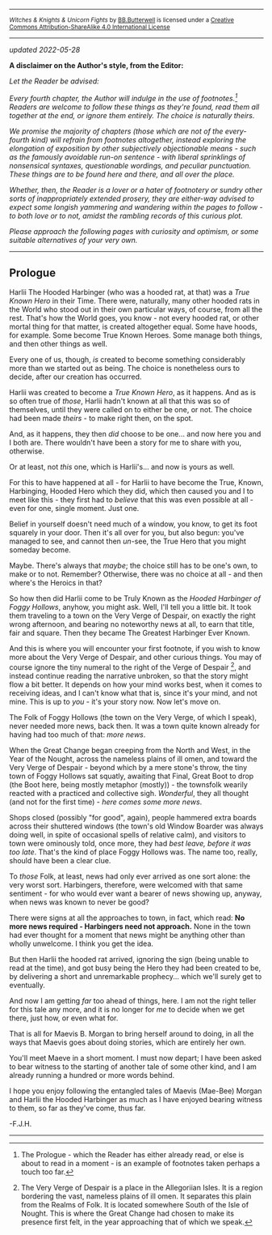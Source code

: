 <hr><small><span xmlns:dct="http://purl.org/dc/terms/" property="dct:title"><i>Witches & Knights & Unicorn Fights</i></span> by <a xmlns:cc="http://creativecommons.org/ns#" href="https://github.com/bbbutterwell/book" property="cc:attributionName" rel="cc:attributionURL">BB.Butterwell</a> is licensed under a <a rel="license" href="http://creativecommons.org/licenses/by-sa/4.0/">Creative Commons Attribution-ShareAlike 4.0 International License</a></small><hr/>

*updated 2022-05-28*

**A disclaimer on the Author's style, from the Editor:** 

*Let the Reader be advised:*

*Every fourth chapter, the Author will indulge in the use of footnotes.[^footnotes] Readers are welcome to  follow these things as they're found, read them all together at the end, or ignore them entirely. The choice is naturally theirs.*

*We promise the majority of chapters (those which are not of the every-fourth kind) will refrain  from footnotes altogether, instead exploring the elongation of exposition by other subjectively objectionable means - such as the famously avoidable run-on sentence - with liberal sprinklings of nonsensical syntaxes, questionable wordings, and peculiar punctuation. These things are to be found here and there, and all over the place.*

*Whether, then, the Reader is a lover or a hater of footnotery or sundry other sorts of inappropriately extended prosery, they are either-way advised to expect some longish yammering and wandering within the pages to follow - to both love or to not, amidst the rambling records of this curious plot.*

*Please approach the following pages with curiosity and optimism, or some suitable alternatives of your very own.*

---

## Prologue

Harlii The Hooded Harbinger (who was a hooded rat, at that) was a *True Known Hero* in their Time. There were, naturally, many other hooded rats in the World who stood out in their own particular ways, of course, from all the rest. That's how the World goes, you know - not every hooded rat, or other mortal thing for that matter, is created altogether equal. Some have hoods, for example. Some become True Known Heroes. Some manage both things, and then other things as well.

Every one of us, though, *is* created to become something considerably more than we started out as being. The choice is nonetheless ours to decide, after our creation has occurred. 

Harlii was created to become a *True Known Hero*, as it happens. And as is so often true of *those*, Harlii hadn't known at all that this was so of themselves, until they were called on to either be one, or not. The choice had been made *theirs* - to make right then, on the spot. 

And, as it happens, they then *did* choose to be one... and now here you and I both are. There wouldn't have been a story for me to share with you, otherwise. 

Or at least, not *this* one, which is Harlii's... and now is yours as well.

For this to have happened at all - for Harlii to have become the True, Known, Harbinging, Hooded Hero which they did, which then caused you and I to meet like this - they first had to *believe* that this was even possible at all - even for one, single moment. Just one. 

Belief in yourself doesn't need much of a window, you know, to get its foot squarely in your door. Then it's all over for you, but also begun: you've managed to see, and cannot then *un*-see, the True Hero that you might someday become. 

Maybe. There's always that *maybe*; the choice still has to be one's own, to make or to not. Remember? Otherwise, there was no choice at all - and then where's the Heroics in that?

So how then did Harlii come to be Truly Known as the *Hooded Harbinger of Foggy Hollows*, anyhow, you might ask. Well, I'll tell you a little bit. It took them traveling to a town on the Very Verge of Despair, on exactly the right wrong afternoon, and bearing no noteworthy news at all, to earn that title, fair and square. Then they became The Greatest Harbinger Ever Known. 

And this is where you will encounter your first footnote, if you wish to know more about the Very Verge of Despair, and other curious things. You may of course ignore the tiny numeral to the right of the Verge of Despair [^vergeOfDespair], and instead continue reading the narrative unbroken, so that the story might flow a bit better. It depends on how your mind works best, when it comes to receiving ideas, and I can't know what that is, since it's your mind, and not mine. This is up to *you* - it's your story now. Now let's move on.

The Folk of Foggy Hollows (the town on the Very Verge, of which I speak), never needed more news, back then. It was a town quite known already for having had too much of that: *more news*. 

When the Great Change began creeping from the North and West, in the Year of the Nought, across the nameless plains of ill omen, and toward the Very Verge of Despair - beyond which by a mere stone's throw, the tiny town of Foggy Hollows sat squatly, awaiting that Final, Great Boot to drop (the Boot here, being mostly metaphor (mostly)) - the townsfolk wearily reacted with a practiced and collective sigh. *Wonderful*, they all thought (and not for the first time) - *here comes some more news*.

Shops closed (possibly "for good", again), people hammered extra boards across their shuttered windows (the town's old Window Boarder was always doing well, in spite of occasional spells of relative calm), and visitors to town were ominously told, once more, they had *best leave, before it was too late*. That's the kind of place Foggy Hollows was. The name too, really, should have been a clear clue. 

To *those* Folk, at least, news had only ever arrived as one sort alone: the very worst sort. Harbingers, therefore, were welcomed with that same sentiment - for who would ever want a bearer of news showing up, anyway, when news was known to never be good? 

There were signs at all the approaches to town, in fact, which read: **No more news required - Harbingers need not approach.** None in the town had ever thought for a moment that news might be anything other than wholly unwelcome. I think you get the idea. 

But then Harlii the hooded rat arrived, ignoring the sign (being unable to read at the time), and got busy being the Hero they had been created to be, by delivering a short and unremarkable prophecy... which we'll surely get to eventually.

And now I am getting *far* too ahead of things, here. I am not the right teller for this tale any more, and it is no longer for *me* to decide when we get there, just how, or even what for. 

That is all for Maevis B. Morgan to bring herself around to doing, in all the ways that Maevis goes about doing stories, which are entirely her own.

You'll meet Maeve in a short moment. I must now depart; I have been asked to bear witness to the starting of another tale of some other kind, and I am already running a hundred or more words behind. 

I hope you enjoy following the entangled tales of Maevis (Mae-Bee) Morgan and Harlii the Hooded Harbinger as much as I have enjoyed bearing witness to them, so far as they've come, thus far. 

-F.J.H.

---

[^footnotes]: The Prologue - which the Reader has either already read, or else is about to read in a moment - is an example of footnotes taken perhaps a touch too far.

[^vergeOfDespair]: The Very Verge of Despair is a place in the Allegoriian Isles. [^allegorrianIsles] It is a region bordering the vast, nameless plains of ill omen.[^namelessPlains] It separates this plain from the Realms of Folk.[^realmsOfFolk] It is located somewhere South of the Isle of Nought.[^isleOfNought] This is where the Great Change had chosen to make its presence first felt, in the year approaching that of which we speak.[^greatChange]

[^allegorrianIsles]: The Allegoriian Isles is where our story starts, departs, and returns to, now and then.

[^namelessPlains]: It is customary in many cultures of the Isles to not give places of ill omen any name at all - especially a capitalized one. You have to understand the level of superstition one encounters in a World where there very clearly *is* magic nearly everywhere. Nothing makes a lot of sense, but sometimes it makes just enough to cause people to make curious decisions.

[^realmsOfFolk]: The Realms of Folk are where the Folk live.[^folk] 

[^folk]: "Folk" are People, and then any species which Folk eventually deem to be sufficiently People-like, and therefore worthy of being called Folk. If you think about this, this means Folk could be anyone, or anything. But this is not yet how it was, in the Isles of which we now speak. 

[^isleOfNought]: The Isle of Nought was where the Nought is rumoured to have begun to be so insatiably Spun. More on this phenomenon at some much later time - we are destined to need to deal with it at some future point. So say the Prophecies.

[^greatChange]: The Great Change is an event of Worlds-altering relevance, which began as a rather sudden encroachment of the Seas, on the border regions of the Realms of Folk, which brought with it no small amount of trouble - including, as you might surmise of a world filled with dungeons and subterranean labyrinths and entire kingdoms of caverns, no small number of very *un*-Folk-like refugees of previously unsettling disposition. The Great Change was not at the time considered anything Great, by nearly anyone at all (except, of course for the Chaos Warlocks[^chaosWarlocks]).

[^chaosWarlocks]: Chaos Warlocks always love when things go thoroughly sideways, it seems... but I am quite digressing.
